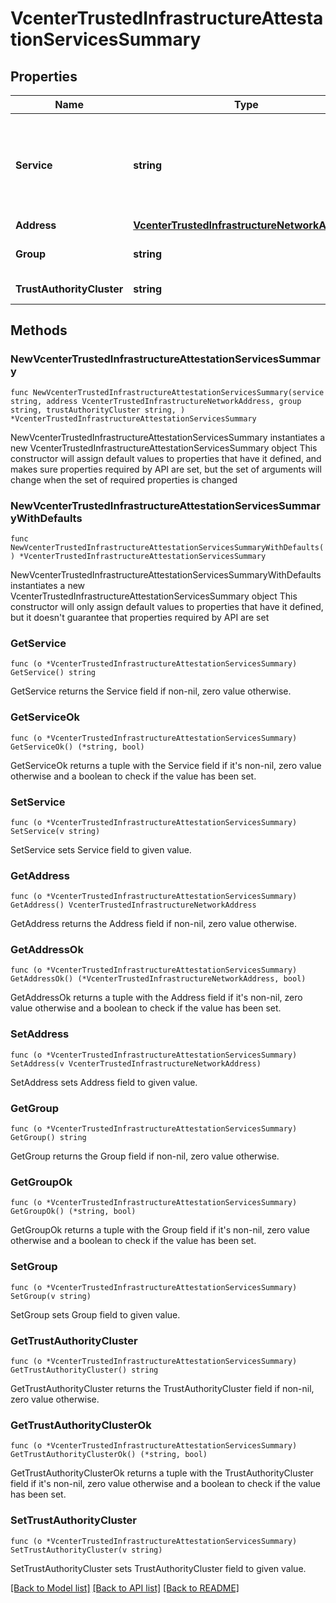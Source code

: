 # VcenterTrustedInfrastructureAttestationServicesSummary

## Properties

Name | Type | Description | Notes
------------ | ------------- | ------------- | -------------
**Service** | **string** | The service&#39;s unique identifier. When clients pass a value of this structure as a parameter, the field must be an identifier for the resource type: vcenter.trusted_infrastructure.attestation.Service. When operations return a value of this structure as a result, the field will be an identifier for the resource type: vcenter.trusted_infrastructure.attestation.Service. | 
**Address** | [**VcenterTrustedInfrastructureNetworkAddress**](VcenterTrustedInfrastructureNetworkAddress.md) |  | 
**Group** | **string** | The group specifies the Key Provider Service instances that can accept reports issued by this Attestation Service instance. | 
**TrustAuthorityCluster** | **string** | The cluster specifies the Trust Authority Cluster this Attestation Service instance belongs to. | 

## Methods

### NewVcenterTrustedInfrastructureAttestationServicesSummary

`func NewVcenterTrustedInfrastructureAttestationServicesSummary(service string, address VcenterTrustedInfrastructureNetworkAddress, group string, trustAuthorityCluster string, ) *VcenterTrustedInfrastructureAttestationServicesSummary`

NewVcenterTrustedInfrastructureAttestationServicesSummary instantiates a new VcenterTrustedInfrastructureAttestationServicesSummary object
This constructor will assign default values to properties that have it defined,
and makes sure properties required by API are set, but the set of arguments
will change when the set of required properties is changed

### NewVcenterTrustedInfrastructureAttestationServicesSummaryWithDefaults

`func NewVcenterTrustedInfrastructureAttestationServicesSummaryWithDefaults() *VcenterTrustedInfrastructureAttestationServicesSummary`

NewVcenterTrustedInfrastructureAttestationServicesSummaryWithDefaults instantiates a new VcenterTrustedInfrastructureAttestationServicesSummary object
This constructor will only assign default values to properties that have it defined,
but it doesn't guarantee that properties required by API are set

### GetService

`func (o *VcenterTrustedInfrastructureAttestationServicesSummary) GetService() string`

GetService returns the Service field if non-nil, zero value otherwise.

### GetServiceOk

`func (o *VcenterTrustedInfrastructureAttestationServicesSummary) GetServiceOk() (*string, bool)`

GetServiceOk returns a tuple with the Service field if it's non-nil, zero value otherwise
and a boolean to check if the value has been set.

### SetService

`func (o *VcenterTrustedInfrastructureAttestationServicesSummary) SetService(v string)`

SetService sets Service field to given value.


### GetAddress

`func (o *VcenterTrustedInfrastructureAttestationServicesSummary) GetAddress() VcenterTrustedInfrastructureNetworkAddress`

GetAddress returns the Address field if non-nil, zero value otherwise.

### GetAddressOk

`func (o *VcenterTrustedInfrastructureAttestationServicesSummary) GetAddressOk() (*VcenterTrustedInfrastructureNetworkAddress, bool)`

GetAddressOk returns a tuple with the Address field if it's non-nil, zero value otherwise
and a boolean to check if the value has been set.

### SetAddress

`func (o *VcenterTrustedInfrastructureAttestationServicesSummary) SetAddress(v VcenterTrustedInfrastructureNetworkAddress)`

SetAddress sets Address field to given value.


### GetGroup

`func (o *VcenterTrustedInfrastructureAttestationServicesSummary) GetGroup() string`

GetGroup returns the Group field if non-nil, zero value otherwise.

### GetGroupOk

`func (o *VcenterTrustedInfrastructureAttestationServicesSummary) GetGroupOk() (*string, bool)`

GetGroupOk returns a tuple with the Group field if it's non-nil, zero value otherwise
and a boolean to check if the value has been set.

### SetGroup

`func (o *VcenterTrustedInfrastructureAttestationServicesSummary) SetGroup(v string)`

SetGroup sets Group field to given value.


### GetTrustAuthorityCluster

`func (o *VcenterTrustedInfrastructureAttestationServicesSummary) GetTrustAuthorityCluster() string`

GetTrustAuthorityCluster returns the TrustAuthorityCluster field if non-nil, zero value otherwise.

### GetTrustAuthorityClusterOk

`func (o *VcenterTrustedInfrastructureAttestationServicesSummary) GetTrustAuthorityClusterOk() (*string, bool)`

GetTrustAuthorityClusterOk returns a tuple with the TrustAuthorityCluster field if it's non-nil, zero value otherwise
and a boolean to check if the value has been set.

### SetTrustAuthorityCluster

`func (o *VcenterTrustedInfrastructureAttestationServicesSummary) SetTrustAuthorityCluster(v string)`

SetTrustAuthorityCluster sets TrustAuthorityCluster field to given value.



[[Back to Model list]](../README.md#documentation-for-models) [[Back to API list]](../README.md#documentation-for-api-endpoints) [[Back to README]](../README.md)


